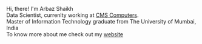 Hi, there! I'm Arbaz Shaikh
<br>
Data Scientist, currenlty working at [CMS Computers](https://www.cms.co.in/).
<br>
Master of Information Technology graduate from The University of Mumbai, India
<br>
To know more about me check out my [website](https://www.arbaz57.github.io/)

<!---
Arbaz57/Arbaz57 is a ✨ special ✨ repository because its `README.md` (this file) appears on your GitHub profile.
You can click the Preview link to take a look at your changes.
--->

